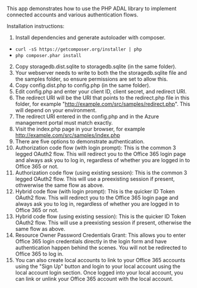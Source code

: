 This app demonstrates how to use the PHP ADAL library to implement connected accounts and various authentication flows.

Installation instructions:
1. Install dependencies and generate autoloader with composer.
  * `curl -sS https://getcomposer.org/installer | php`
  * `php composer.phar install`
2. Copy storagedb.dist.sqlite to storagedb.sqlite (in the same folder).
  1. Your webserver needs to write to both the the storagedb.sqlite file and the samples folder, so ensure permissions are set to allow this.
3. Copy config.dist.php to config.php (in the same folder).
4. Edit config.php and enter your client ID, client secret, and redirect URI.
  1. The redirect URI will be the URI that points to the redirect.php file in this folder, for example "http://example.com/src/samples/redirect.php". This will depend on your environment.
  2. The redirect URI entered in the config.php and in the Azure management portal must match exactly.
5. Visit the index.php page in your browser, for example http://example.com/src/samples/index.php
6. There are five options to demonstrate authentication.
  1. Authorization code flow (with login prompt): This is the common 3 legged OAuth2 flow. This will redirect you to the Office 365 login page and always ask you to log in, regardless of whether you are logged in to Office 365 or not.
  2. Authorization code flow (using existing session): This is the common 3 legged OAuth2 flow. This will use a preexisting session if present, othwerwise the same flow as above.
  3. Hybrid code flow (with login prompt): This is the quicker ID Token OAuth2 flow. This will redirect you to the Office 365 login page and always ask you to log in, regardless of whether you are logged in to Office 365 or not.
  4. Hybrid code flow (using existing session): This is the quicker ID Token OAuth2 flow. This will use a preexisting session if present, otherwise the same flow as above.
  5. Resource Owner Password Credentials Grant: This allows you to enter Office 365 login credentials directly in the login form and have authentication happen behind the scenes. You will not be redirected to Office 365 to log in.
7. You can also create local accounts to link to your Office 365 accounts using the "Sign Up" button and login to your local account using the local account login section. 
   Once logged into your local account, you can link or unlink your Office 365 account with the local account.